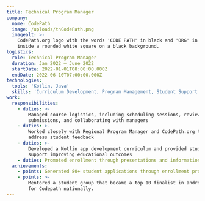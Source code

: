 ```yaml
---
title: Technical Program Manager
company:
  name: CodePath
  image: /uploads/tnCodePath.png
  imagealt: >-
    CodePath.org logo with the words 'CODE PATH' in black and 'ORG' in teal,
    inside a rounded white square on a black background.
logistics:
  role: Technical Program Manager
  duration: Jan 2022 – June 2022
  startDate: 2022-01-01T08:00:00.000Z
  endDate: 2022-06-10T07:00:00.000Z
technologies:
  tools: 'Kotlin, Java'
  skills: 'Curriculum Development, Program Management, Student Support'
work:
  responsibilities:
    - duties: >-
        Managed course logistics, including scheduling sessions, reviewing
        submissions, and collaborating with managers
    - duties: >-
        Worked closely with Regional Program Manager and CodePath.org team to
        address student feedback
    - duties: >-
        Developed a Kotlin app development curriculum and provided student
        support improving educational outcomes
    - duties: Promoted enrollment through presentations and information distribution.
  achievements:
    - points: Generated 80+ student applications through enrollment promotion efforts.
    - points: >-
        Mentored a student group that became a top 10 finalist in android apps
        for Codepath nationally.
---
```


